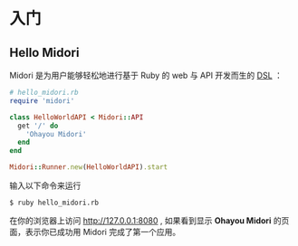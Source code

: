 # 入门

## Hello Midori

Midori 是为用户能够轻松地进行基于 Ruby 的 web 与 API 开发而生的 [DSL](https://zh.wikipedia.org/wiki/%E9%A2%86%E5%9F%9F%E7%89%B9%E5%AE%9A%E8%AF%AD%E8%A8%80) ：

```ruby
# hello_midori.rb
require 'midori'

class HelloWorldAPI < Midori::API
  get '/' do
    'Ohayou Midori'
  end
end

Midori::Runner.new(HelloWorldAPI).start
```

输入以下命令来运行

```
$ ruby hello_midori.rb
```

在你的浏览器上访问 http://127.0.0.1:8080 , 如果看到显示 **Ohayou Midori** 的页面，表示你已成功用 Midori 完成了第一个应用。

